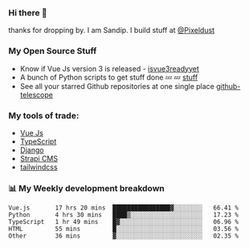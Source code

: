 ### Hi there 👋

thanks for dropping by.
I am Sandip. I build stuff at [@Pixeldust](github.com/pixeldust-in/)

###  **My Open Source Stuff**

 - Know if Vue Js version 3 is released -  [isvue3readyyet](https://github.com/sandiprb/isvue3readyyet)
 - A bunch of Python scripts to get stuff done 💤 💤 [stuff](https://github.com/sandiprb/stuff)
 - See all your starred Github repositories at one single place [github-telescope](https://github.com/sandiprb/github-telescope)



###  **My tools of trade:**
 - [Vue Js](https://github.com/vuejs/vue/)
 - [TypeScript](https://github.com/microsoft/TypeScript)
 - [Django](github.com/django/django)
 - [Strapi CMS](github.com/strapi/strapi)
 - [tailwindcss](https://github.com/tailwindlabs/tailwindcss)


###  📊 **My Weekly development breakdown**
<!--START_SECTION:waka-->

```text
Vue.js       17 hrs 20 mins  ████████████████▓░░░░░░░░   66.41 %
Python       4 hrs 30 mins   ████▒░░░░░░░░░░░░░░░░░░░░   17.23 %
TypeScript   1 hr 49 mins    █▓░░░░░░░░░░░░░░░░░░░░░░░   06.96 %
HTML         55 mins         █░░░░░░░░░░░░░░░░░░░░░░░░   03.56 %
Other        36 mins         ▓░░░░░░░░░░░░░░░░░░░░░░░░   02.35 %
```

<!--END_SECTION:waka-->
